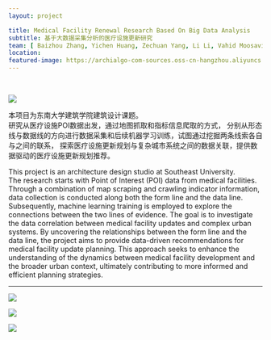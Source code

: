 ```yaml
---
layout: project

title: Medical Facility Renewal Research Based On Big Data Analysis
subtitle: 基于大数据采集分析的医疗设施更新研究
team: [ Baizhou Zhang, Yichen Huang, Zechuan Yang, Li Li, Vahid Moosavi ]
location:
featured-image: https://archialgo-com-sources.oss-cn-hangzhou.aliyuncs.com/images/2019-06-17-hospital-big-data-3.jpg
---
```


<br>

![](https://archialgo-com-sources.oss-cn-hangzhou.aliyuncs.com/images/2019-06-17-hospital-big-data-3.jpg)

本项目为东南大学建筑学院建筑设计课题。  
研究从医疗设施POI数据出发，通过地图抓取和指标信息爬取的方式，
分别从形态线与数据线的方向进行数据采集和后续机器学习训练，试图通过挖掘两条线索各自与之间的联系，
探索医疗设施更新规划与复杂城市系统之间的数据关联，提供数据驱动的医疗设施更新规划推荐。

This project is an architecture design studio at Southeast University.  
The research starts with Point of Interest (POI) data from medical facilities. Through a combination of map scraping and
crawling indicator information, data collection is conducted along both the form line and the data line. Subsequently,
machine learning training is employed to explore the connections between the two lines of evidence. The goal is to
investigate the data correlation between medical facility updates and complex urban systems. By uncovering the
relationships between the form line and the data line, the project aims to provide data-driven recommendations for
medical facility update planning. This approach seeks to enhance the understanding of the dynamics between medical
facility development and the broader urban context, ultimately contributing to more informed and efficient planning
strategies.

---

![](https://archialgo-com-sources.oss-cn-hangzhou.aliyuncs.com/images/2019-06-17-hospital-big-data-2.jpg)

![](https://archialgo-com-sources.oss-cn-hangzhou.aliyuncs.com/images/2019-06-17-hospital-big-data-1.jpg)

![](https://archialgo-com-sources.oss-cn-hangzhou.aliyuncs.com/images/2019-06-17-hospital-big-data-4.jpg)
